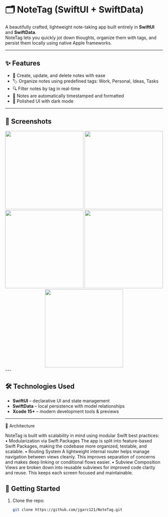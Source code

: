   # 🗂️ NoteTag (SwiftUI + SwiftData)

A beautifully crafted, lightweight note-taking app built entirely in **SwiftUI** and **SwiftData**.  
NoteTag lets you quickly jot down thoughts, organize them with tags, and persist them locally using native Apple frameworks.

---

## ✨ Features

- 📝 Create, update, and delete notes with ease
- 🏷️ Organize notes using predefined tags: Work, Personal, Ideas, Tasks
- 🔍 Filter notes by tag in real-time
- 📆 Notes are automatically timestamped and formatted
- 🌙 Polished UI with dark mode

---

## 📸 Screenshots
<div align="center">
  
  <img src="https://github.com/user-attachments/assets/97391dc7-c2df-4f2f-953a-054edc060411" width="250" />
  <img src="https://github.com/user-attachments/assets/e17c1175-d0e5-449e-bf0d-9b7f33868954" width="250" />
  <img src="https://github.com/user-attachments/assets/dc514b80-4937-4bab-baf2-9460916e616a" width="250" />
  <img src="https://github.com/user-attachments/assets/6f2fc161-fa3c-490a-8c9e-8315c02f4dd3" width="250" />
  <img src="https://github.com/user-attachments/assets/d89c0ab0-0b73-4f31-ba55-4f0f101202ca" width="250" />

</div>
---

## 🛠️ Technologies Used

- **SwiftUI** – declarative UI and state management
- **SwiftData** – local persistence with model relationships
- **Xcode 15+** – modern development tools & previews

---

🧱 Architecture

NoteTag is built with scalability in mind using modular Swift best practices:
	•	Modularization via Swift Packages
The app is split into feature-based Swift Packages, making the codebase more organized, testable, and scalable.
	•	Routing System
A lightweight internal router helps manage navigation between views cleanly. This improves separation of concerns and makes deep linking or conditional flows easier.
	•	Subview Composition
Views are broken down into reusable subviews for improved code clarity and reuse. This keeps each screen focused and maintainable.

## 🚀 Getting Started

1. Clone the repo:
   ```bash
   git clone https://github.com/jgarc121/NoteTag.git
